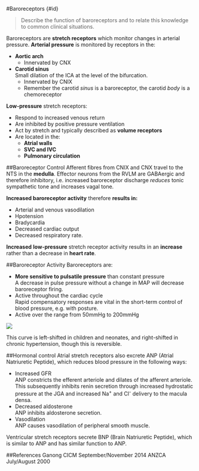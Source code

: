 #Baroreceptors {#id}
> Describe the function of baroreceptors and to relate this knowledge to common clinical situations.

Baroreceptors are **stretch receptors** which monitor changes in arterial pressure. **Arterial pressure** is monitored by receptors in the:
* **Aortic arch**  
  * Innervated by CNX
* **Carotid sinus**    
Small dilation of the ICA at the level of the bifurcation.
  * Innervated by CNIX
  * Remember the carotid *sinus* is a baroreceptor, the carotid *body* is a chemoreceptor

**Low-pressure** stretch receptors:
  * Respond to increased venous return
  * Are inhibited by positive pressure ventilation
  * Act by stretch and typically described as **volume receptors**
  * Are located in the:
    * **Atrial walls**
    * **SVC and IVC**  
    * **Pulmonary circulation**


##Baroreceptor Control
Afferent fibres from CNIX and CNX travel to the NTS in the **medulla**. Effector neurons from the RVLM are GABAergic and therefore inhibitory, i.e. increased baroreceptor discharge *reduces* tonic sympathetic tone and increases vagal tone.

**Increased baroreceptor activity** therefore **results in:**
* Arterial and venous vasodilation
* Hpotension
* Bradycardia
* Decreased cardiac output
* Decreased respiratory rate.

**Increased** **low-pressure** stretch receptor activity results in an **increase** rather than a decrease in **heart rate**.

##Baroreceptor Activity
Baroreceptors are:
* **More sensitive to pulsatile pressure** than constant pressure  
A decrease in pulse pressure without a change in MAP will decrease baroreceptor firing.
* Active throughout the cardiac cycle  
Rapid compensatory responses are vital in the short-term control of blood pressure, e.g. with posture.
* Active over the range from 50mmHg to 200mmHg

![](http://i.imgur.com/2nOKtB8.jpg?2)

This curve is left-shifted in children and neonates, and right-shifted in chronic hypertension, though this is reversible.

##Hormonal control
Atrial stretch receptors also excrete ANP (Atrial Natriuretic Peptide), which reduces blood pressure in the following ways:
* Increased GFR  
  ANP constricts the efferent arteriole and dilates of the afferent arteriole. This subsequently inhibits renin secretion through increased hydrostatic pressure at the JGA and increased Na<sup>+</sup> and Cl<sup>-</sup> delivery to the macula densa.
* Decreased aldosterone  
  ANP inhibits aldosterone secretion.
* Vasodilation  
  ANP causes vasodilation of peripheral smooth muscle.


Ventricular stretch receptors secrete BNP (Brain Natriuretic Peptide), which is similar to ANP and has similar function to ANP.

##References
Ganong
CICM September/November 2014
ANZCA July/August 2000
